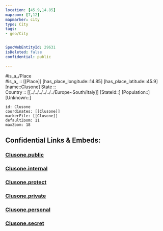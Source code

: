 ```yaml
---
location: [45.9,14.85] 
mapzoom: [7,12] 
mapmarker: city 
type: City
tags:
- geo/City


SpocWebEntityId: 29631
isDeleted: false
confidential: public

---
```

#is_a_/Place  
#is_a_ :: [[Place]] 
[has_place_longitude::14.85] 
[has_place_latitude::45.9] 
[name::Clusone] 
State ::  
Country :: [[../../../../../../Europe~South/Italy]] 
[StateId::] 
[Population::] 
[Unknown::] 


```leaflet
id: Clusone
coordinates: [[Clusone]] 
markerFile: [[Clusone]] 
defaultZoom: 11 
maxZoom: 18
```


## Confidential Links & Embeds: 

### [Clusone.public](/_public/\Earth\Continent\Europe\Europe~Central\Slovenia\Regions~Slovenia\Osrednje_slovenska\counties~Osrednjeslovenska\Ivancna_Gorica\CityClusone.public.md) 

### [Clusone.internal](/_internal/\Earth\Continent\Europe\Europe~Central\Slovenia\Regions~Slovenia\Osrednje_slovenska\counties~Osrednjeslovenska\Ivancna_Gorica\CityClusone.internal.md) 

### [Clusone.protect](/_protect/\Earth\Continent\Europe\Europe~Central\Slovenia\Regions~Slovenia\Osrednje_slovenska\counties~Osrednjeslovenska\Ivancna_Gorica\CityClusone.protect.md) 

### [Clusone.private](/_private/\Earth\Continent\Europe\Europe~Central\Slovenia\Regions~Slovenia\Osrednje_slovenska\counties~Osrednjeslovenska\Ivancna_Gorica\CityClusone.private.md) 

### [Clusone.personal](/_personal/\Earth\Continent\Europe\Europe~Central\Slovenia\Regions~Slovenia\Osrednje_slovenska\counties~Osrednjeslovenska\Ivancna_Gorica\CityClusone.personal.md) 

### [Clusone.secret](/_secret/\Earth\Continent\Europe\Europe~Central\Slovenia\Regions~Slovenia\Osrednje_slovenska\counties~Osrednjeslovenska\Ivancna_Gorica\CityClusone.secret.md)

